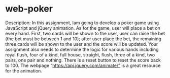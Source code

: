 # web-poker
Description: In this assignment, Iam going to develop a poker game using JavaScript and
jQuery animation. As for the game, user will place a bet on every hand. First, two cards will be shown to the user,
user can raise the bet (the bet must be between 1 and 10); after user place the bet, the
remaining three cards will be shown to the user and the score will be updated.
Your assignment also needs to determine the logic for various hands including royal flush, four
of a kind, full house, straight, flush, three of a kind, two pairs, one pair and nothing. There is a
reset button to reset the score back to 100.
The webpage “https://api.jquery.com/animate/” is a great resource for the animation.